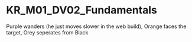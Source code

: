 # KR_M01_DV02_Fundamentals
Purple wanders (he just moves slower in the web build), Orange faces the target, Grey seperates from Black
